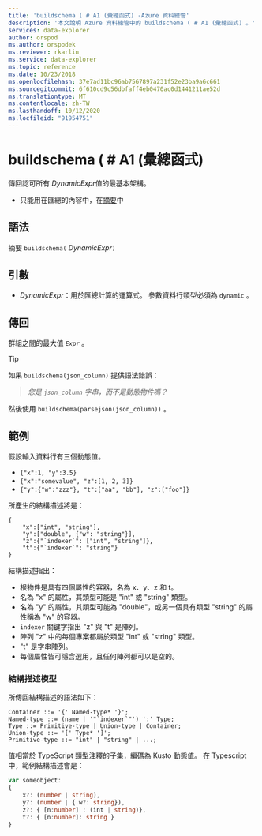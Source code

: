 ```yaml
---
title: 'buildschema ( # A1 (彙總函式) -Azure 資料總管'
description: '本文說明 Azure 資料總管中的 buildschema ( # A1 (彙總函式) 。'
services: data-explorer
author: orspod
ms.author: orspodek
ms.reviewer: rkarlin
ms.service: data-explorer
ms.topic: reference
ms.date: 10/23/2018
ms.openlocfilehash: 37e7ad11bc96ab7567897a231f52e23ba9a6c661
ms.sourcegitcommit: 6f610cd9c56dbfaff4eb0470ac0d1441211ae52d
ms.translationtype: MT
ms.contentlocale: zh-TW
ms.lasthandoff: 10/12/2020
ms.locfileid: "91954751"
---
```

# <a name="buildschema-aggregation-function"></a>buildschema ( # A1 (彙總函式) 

傳回認可所有 *DynamicExpr*值的最基本架構。

* 只能用在匯總的內容中，在[摘要](summarizeoperator.md)中

## <a name="syntax"></a>語法

摘要 `buildschema(` *DynamicExpr*`)`

## <a name="arguments"></a>引數

* *DynamicExpr*：用於匯總計算的運算式。 參數資料行類型必須為 `dynamic` 。 

## <a name="returns"></a>傳回

群組之間的最大值 *`Expr`* 。

> [!TIP] 
> 如果 `buildschema(json_column)` 提供語法錯誤：
>
> > *您是 `json_column` 字串，而不是動態物件嗎？*
>
> 然後使用 `buildschema(parsejson(json_column))` 。

## <a name="example"></a>範例

假設輸入資料行有三個動態值。

* `{"x":1, "y":3.5}`
* `{"x":"somevalue", "z":[1, 2, 3]}`
* `{"y":{"w":"zzz"}, "t":["aa", "bb"], "z":["foo"]}`

所產生的結構描述將是︰

```kusto
{ 
    "x":["int", "string"],
    "y":["double", {"w": "string"}],
    "z":{"`indexer`": ["int", "string"]},
    "t":{"`indexer`": "string"}
}
```

結構描述指出：

* 根物件是具有四個屬性的容器，名為 x、y、z 和 t。
* 名為 "x" 的屬性，其類型可能是 "int" 或 "string" 類型。
* 名為 "y" 的屬性，其類型可能為 "double"，或另一個具有類型 "string" 的屬性稱為 "w" 的容器。
* ``indexer`` 關鍵字指出 "z" 與 "t" 是陣列。
* 陣列 "z" 中的每個專案都屬於類型 "int" 或 "string" 類型。
* "t" 是字串陣列。
* 每個屬性皆可隱含選用，且任何陣列都可以是空的。

### <a name="schema-model"></a>結構描述模型

所傳回結構描述的語法如下︰

```output
Container ::= '{' Named-type* '}';
Named-type ::= (name | '"`indexer`"') ':' Type;
Type ::= Primitive-type | Union-type | Container;
Union-type ::= '[' Type* ']';
Primitive-type ::= "int" | "string" | ...;
```

值相當於 TypeScript 類型注釋的子集，編碼為 Kusto 動態值。 在 Typescript 中，範例結構描述會是︰

```typescript
var someobject: 
{
    x?: (number | string),
    y?: (number | { w?: string}),
    z?: { [n:number] : (int | string)},
    t?: { [n:number]: string }
}
```
